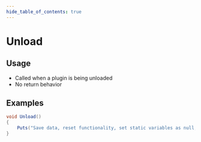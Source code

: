 ```yaml
---
hide_table_of_contents: true
---
```


# Unload

## Usage

* Called when a plugin is being unloaded
* No return behavior

## Examples

```csharp
void Unload()
{
    Puts("Save data, reset functionality, set static variables as null, etc.");
}
```

